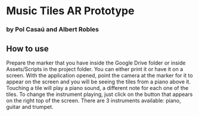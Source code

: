 # Music Tiles AR Prototype
### by Pol Casaú and Albert Robles

## How to use

Prepare the marker that you have inside the Google Drive folder or inside Assets/Scripts in the project folder. You can either print it or have it on a screen. With the application opened, point the camera at the marker for it to appear on the screen and you will be seeing the tiles from a piano above it. Touching a tile will play a piano sound, a different note for each one of the tiles. To change the instrument playing, just click on the button that appears on the right top of the screen. There are 3 instruments available: piano, guitar and trumpet.
